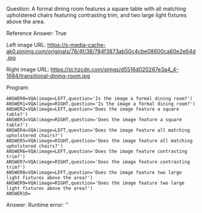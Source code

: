 Question: A formal dining room features a square table with all matching upholstered chairs featuring contrasting trim, and two large light fixtures above the area.

Reference Answer: True

Left image URL: https://s-media-cache-ak0.pinimg.com/originals/78/4f/38/784f3873ab50c4cbe08600ca60e2e64d.jpg

Right image URL: https://st.hzcdn.com/simgs/d5516d020267e3a4_4-1684/transitional-dining-room.jpg

Program:

```
ANSWER0=VQA(image=LEFT,question='Is the image a formal dining room?')
ANSWER1=VQA(image=RIGHT,question='Is the image a formal dining room?')
ANSWER2=VQA(image=LEFT,question='Does the image feature a square table?')
ANSWER3=VQA(image=RIGHT,question='Does the image feature a square table?')
ANSWER4=VQA(image=LEFT,question='Does the image feature all matching upholstered chairs?')
ANSWER5=VQA(image=RIGHT,question='Does the image feature all matching upholstered chairs?')
ANSWER6=VQA(image=LEFT,question='Does the image feature contrasting trim?')
ANSWER7=VQA(image=RIGHT,question='Does the image feature contrasting trim?')
ANSWER8=VQA(image=LEFT,question='Does the image feature two large light fixtures above the area?')
ANSWER9=VQA(image=RIGHT,question='Does the image feature two large light fixtures above the area?')
ANSWER10=
```
Answer: Runtime error: ''

